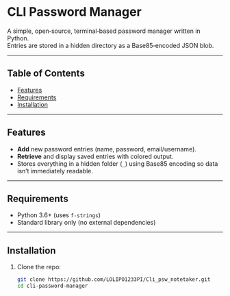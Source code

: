 
# CLI Password Manager

A simple, open‑source, terminal‑based password manager written in Python.  
Entries are stored in a hidden directory as a Base85‑encoded JSON blob.

---

## Table of Contents

- [Features](#features)  
- [Requirements](#requirements)  
- [Installation](#installation) 

---

## Features

- **Add** new password entries (name, password, email/username).  
- **Retrieve** and display saved entries with colored output.  
- Stores everything in a hidden folder (`_`) using Base85 encoding so data isn’t immediately readable.  

---

## Requirements

- Python 3.6+ (uses `f-strings`)  
- Standard library only (no external dependencies)

---

## Installation

1. Clone the repo:
   ```bash
   git clone https://github.com/LOLIPO1233PI/Cli_psw_notetaker.git
   cd cli-password-manager
